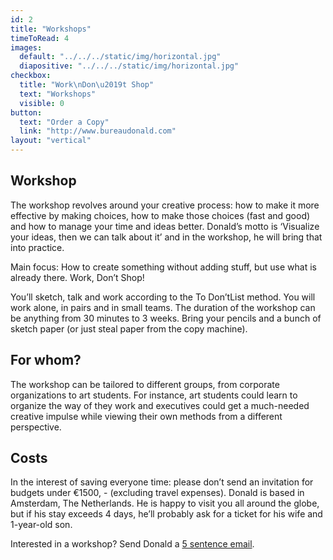 ```yaml
---
id: 2
title: "Workshops"
timeToRead: 4
images:
  default: "../../../static/img/horizontal.jpg"
  diapositive: "../../../static/img/horizontal.jpg"
checkbox:
  title: "Work\nDon\u2019t Shop"
  text: "Workshops"
  visible: 0
button:
  text: "Order a Copy"
  link: "http://www.bureaudonald.com"
layout: "vertical"
---
```


## Workshop

The workshop revolves around your creative process: how to make it more effective by making choices, how to make those choices (fast and good) and how to manage your time and ideas better. Donald’s motto is ‘Visualize your ideas, then we can talk about it’ and in the workshop, he will bring that into practice.

Main focus: How to create something without adding stuff, but use what is already there. Work, Don’t Shop!

You’ll sketch, talk and work according to the To Don’tList method. You will work alone, in pairs and in small teams. The duration of the workshop can be anything from 30 minutes to 3 weeks. Bring your pencils and a bunch of sketch paper (or just steal paper from the copy machine).

## For whom?

The workshop can be tailored to different groups, from corporate organizations to art students. For instance, art students could learn to organize the way of they work and executives could get a much-needed creative impulse while viewing their own methods from a different perspective.

## Costs

In the interest of saving everyone time: please don’t send an invitation for budgets under €1500, - (excluding travel expenses). Donald is based in Amsterdam, The Netherlands. He is happy to visit you all around the globe, but if his stay exceeds 4 days, he’ll probably ask for a ticket for his wife and 1-year-old son.

Interested in a workshop? Send Donald a <a data-scroll href="#mail">5 sentence email</a>.
